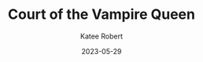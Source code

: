 ---
title: Court of the Vampire Queen
author: Katee Robert
genre: Fantasy
test: fantasy
date: 2023-05-29
cover: COTVQ
image: /images/COTVQ.jpg
altImg: Court of the Vampire Queen book cover
rating: 3
---